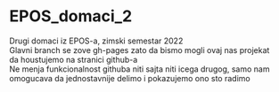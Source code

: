 # EPOS_domaci_2
Drugi domaci iz EPOS-a, zimski semestar 2022 <br>
Glavni branch se zove gh-pages zato da bismo mogli ovaj nas projekat<br>
da houstujemo na stranici github-a<br>
Ne menja funkcionalnost githuba niti sajta niti icega drugog, samo nam <br>
omogucava da jednostavnije delimo i pokazujemo ono sto radimo
